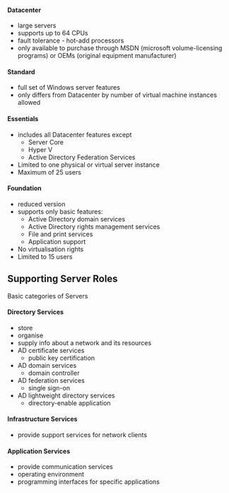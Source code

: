 #### Datacenter
- large servers
- supports up to 64 CPUs
- fault tolerance - hot-add processors
- only available to purchase through MSDN (microsoft volume-licensing programs) or OEMs (original equipment manufacturer)

#### Standard
- full set of Windows server features
- only differs from Datacenter by number of virtual machine instances allowed

#### Essentials
- includes all Datacenter features except
	- Server Core
	- Hyper V
	- Active Directory Federation Services
- Limited to one physical or virtual server instance
- Maximum of 25 users

#### Foundation
- reduced version
- supports only basic features:
	- Active Directory domain services
	- Active Directory rights management services
	- File and print services
	- Application support
- No virtualisation rights
- Limited to 15 users

## Supporting Server Roles
Basic categories of Servers

#### Directory Services
- store
- organise
- supply info about a network and its resources
- AD certificate services
	- public key certification
- AD domain services
	- domain controller
- AD federation services
	- single sign-on
- AD lightweight directory services
	- directory-enable application

#### Infrastructure Services
- provide support services for network clients

#### Application Services
- provide communication services
- operating environment
- programming interfaces for specific applications